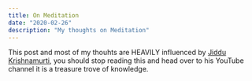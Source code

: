 ```yaml
---
title: On Meditation
date: "2020-02-26"
description: "My thoughts on Meditation"
---
```


This post and most of my thouhts are HEAVILY influenced by
[Jiddu Krishnamurti](https://www.youtube.com/user/KFoundation), you should stop reading this and head over to his YouTube channel it is a treasure trove of knowledge.
